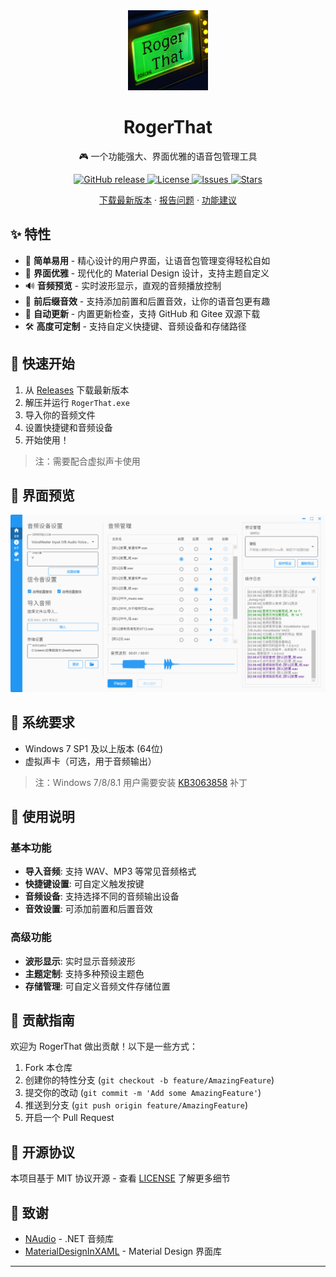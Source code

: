 <div align="center">
  <img src=".github/pages/images/app.png" alt="RogerThat Logo" width="128" height="128">
  <h1>RogerThat</h1>
  <p>🎮 一个功能强大、界面优雅的语音包管理工具</p>
  
  <p>
    <a href="https://github.com/yzyyz1387/RogerThat/releases/latest">
      <img src="https://img.shields.io/github/v/release/yzyyz1387/RogerThat?include_prereleases&style=flat-square" alt="GitHub release">
    </a>
    <a href="https://github.com/yzyyz1387/RogerThat/blob/main/LICENSE">
      <img src="https://img.shields.io/github/license/yzyyz1387/RogerThat?style=flat-square" alt="License">
    </a>
    <a href="https://github.com/yzyyz1387/RogerThat/issues">
      <img src="https://img.shields.io/github/issues/yzyyz1387/RogerThat?style=flat-square" alt="Issues">
    </a>
    <a href="https://github.com/yzyyz1387/RogerThat/stargazers">
      <img src="https://img.shields.io/github/stars/yzyyz1387/RogerThat?style=flat-square" alt="Stars">
    </a>
  </p>

  <p>
    <a href="https://github.com/yzyyz1387/RogerThat/releases/latest">下载最新版本</a>
    ·
    <a href="https://github.com/yzyyz1387/RogerThat/issues">报告问题</a>
    ·
    <a href="https://github.com/yzyyz1387/RogerThat/issues">功能建议</a>
  </p>
</div>

## ✨ 特性

- 🎯 **简单易用** - 精心设计的用户界面，让语音包管理变得轻松自如
- 🎨 **界面优雅** - 现代化的 Material Design 设计，支持主题自定义
- 🔊 **音频预览** - 实时波形显示，直观的音频播放控制
- 🎵 **前后缀音效** - 支持添加前置和后置音效，让你的语音包更有趣
- 🔄 **自动更新** - 内置更新检查，支持 GitHub 和 Gitee 双源下载
- 🛠️ **高度可定制** - 支持自定义快捷键、音频设备和存储路径

## 🚀 快速开始

1. 从 [Releases](https://github.com/yzyyz1387/RogerThat/releases/latest) 下载最新版本
2. 解压并运行 `RogerThat.exe`
3. 导入你的音频文件
4. 设置快捷键和音频设备
5. 开始使用！

>注：需要配合虚拟声卡使用

## 📸 界面预览

![主界面预览](.github/pages/images/main.png)

  ## 🔧 系统要求
  
- Windows 7 SP1 及以上版本 (64位)
- 虚拟声卡（可选，用于音频输出）

> 注：Windows 7/8/8.1 用户需要安装 [KB3063858](https://www.microsoft.com/zh-cn/download/details.aspx?id=47442) 补丁

## 📝 使用说明

### 基本功能
- **导入音频**: 支持 WAV、MP3 等常见音频格式
- **快捷键设置**: 可自定义触发按键
- **音频设备**: 支持选择不同的音频输出设备
- **音效设置**: 可添加前置和后置音效

### 高级功能
- **波形显示**: 实时显示音频波形
- **主题定制**: 支持多种预设主题色
- **存储管理**: 可自定义音频文件存储位置

## 🤝 贡献指南

欢迎为 RogerThat 做出贡献！以下是一些方式：

1. Fork 本仓库
2. 创建你的特性分支 (`git checkout -b feature/AmazingFeature`)
3. 提交你的改动 (`git commit -m 'Add some AmazingFeature'`)
4. 推送到分支 (`git push origin feature/AmazingFeature`)
5. 开启一个 Pull Request



## 📄 开源协议

本项目基于 MIT 协议开源 - 查看 [LICENSE](LICENSE) 了解更多细节

## 🙏 致谢

- [NAudio](https://github.com/naudio/NAudio) - .NET 音频库
- [MaterialDesignInXAML](https://github.com/MaterialDesignInXAML/MaterialDesignInXamlToolkit) - Material Design 界面库


---


